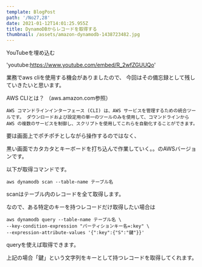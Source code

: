 ```yaml
---
template: BlogPost
path: '/No27,28'
date: 2021-01-12T14:01:25.955Z
title: DynamoDBからレコードを取得する
thumbnail: /assets/amazon-dynamodb-1438723482.jpg
---
```

YouTubeを埋め込む

'youtube:https://www.youtube.com/embed/R_2wfZGUUQo'

業務でaws cliを使用する機会がありましたので、 今回はその備忘録として残していきたいと思います。

AWS CLIとは？ （aws.amazon.com参照）

`AWS コマンドラインインターフェース (CLI) は、AWS サービスを管理するための統合ツールです。 ダウンロードおよび設定用の単一のツールのみを使用して、コマンドラインから AWS の複数のサービスを制御し、スクリプトを使用してこれらを自動化することができます。`

要は画面上でポチポチとしながら操作するのではなく、

黒い画面でカタカタとキーボードを打ち込んで作業していく。。のAWSバージョンです。



以下が取得コマンドです。

```
aws dynamodb scan --table-name テーブル名
```

scanはテーブル内のレコードを全て取得します。

なので、ある特定のキーを持つレコードだけ取得したい場合は

```
aws dynamodb query --table-name テーブル名 \
--key-condition-expression "パーティションキー名=:key" \
--expression-attribute-values '{":key":{"S":"鍵"}}'
```

queryを使えば取得できます。

上記の場合「鍵」という文字列をキーとして持つレコードを取得してくれます。
